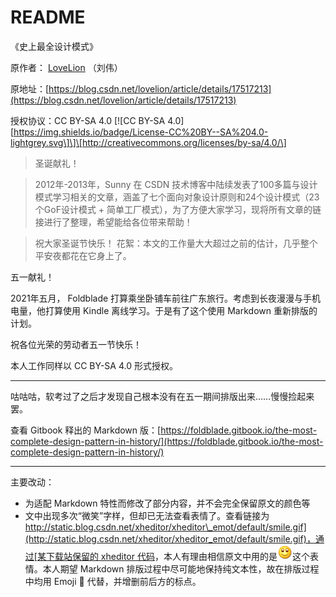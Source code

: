 # README

《史上最全设计模式》

原作者： [LoveLion](https://blog.csdn.net/LoveLion) （刘伟）

原地址：[https://blog.csdn.net/lovelion/article/details/17517213](https://blog.csdn.net/lovelion/article/details/17517213)

授权协议：CC BY-SA 4.0  \[!\[CC BY-SA 4.0\]\[https://img.shields.io/badge/License-CC%20BY--SA%204.0-lightgrey.svg\]\]\[http://creativecommons.org/licenses/by-sa/4.0/\]

> 圣诞献礼！

> 2012年-2013年，Sunny 在 CSDN 技术博客中陆续发表了100多篇与设计模式学习相关的文章，涵盖了七个面向对象设计原则和24个设计模式（23个GoF设计模式 +  简单工厂模式），为了方便大家学习，现将所有文章的链接进行了整理，希望能给各位带来帮助！

> 祝大家圣诞节快乐！ 花絮：本文的工作量大大超过之前的估计，几乎整个平安夜都花在它身上了。

五一献礼！

2021年五月， Foldblade 打算乘坐卧铺车前往广东旅行。考虑到长夜漫漫与手机电量，他打算使用 Kindle 离线学习。于是有了这个使用 Markdown 重新排版的计划。

祝各位光荣的劳动者五一节快乐！

本人工作同样以 CC BY-SA 4.0 形式授权。

---

咕咕咕，软考过了之后才发现自己根本没有在五一期间排版出来……慢慢捡起来罢。

查看 Gitbook 释出的 Markdown 版：[https://foldblade.gitbook.io/the-most-complete-design-pattern-in-history/](https://foldblade.gitbook.io/the-most-complete-design-pattern-in-history/)

---

主要改动：

* 为适配 Markdown 特性而修改了部分内容，并不会完全保留原文的颜色等
* 文中出现多次“微笑”字样，但却已无法查看表情了。查看链接为 [http://static.blog.csdn.net/xheditor/xheditor\_emot/default/smile.gif](http://static.blog.csdn.net/xheditor/xheditor_emot/default/smile.gif)，通过[某下载站保留的 xheditor 代码](http://www.downcc.com/soft/21720.html)，本人有理由相信原文中用的是![](.gitbook/assets/smile.gif)这个表情。本人期望 Markdown 排版过程中尽可能地保持纯文本性，故在排版过程中均用 Emoji 🙂 代替，并增删前后方的标点。

